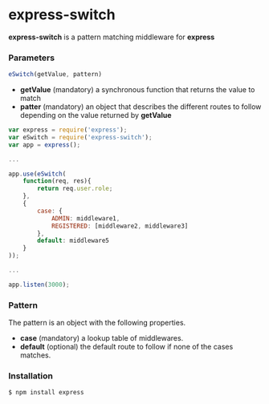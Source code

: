 express-switch
==============

__express-switch__ is a pattern matching middleware for __express__

### Parameters

```js
eSwitch(getValue, pattern)
```

 - __getValue__ (mandatory) a synchronous function that returns the value to match
 - __patter__ (mandatory) an object that describes the different routes to follow depending on the value returned by __getValue__

```js
var express = require('express');
var eSwitch = require('express-switch');
var app = express();

...

app.use(eSwitch(
    function(req, res){
        return req.user.role;
    },
    {
        case: {
            ADMIN: middleware1,
            REGISTERED: [middleware2, middleware3]
        },
        default: middleware5
    }
));

...

app.listen(3000);
```

### Pattern

The pattern is an object with the following properties.

 - __case__ (mandatory) a lookup table of middlewares.
 - __default__ (optional) the default route to follow if none of the cases matches.

### Installation

```bash
$ npm install express
```
